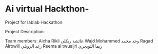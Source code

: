 # Ai virtual Hackthon-
Project for lablab Hackathon

Project Description: 

Team members:
Aicha Rikli عائشة ريكلي
Wajd Mohammed وجد محمد
Ragad Alrowili رغد الرويلي
Reema al twuaijri ريما التويجري
